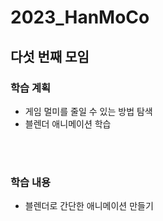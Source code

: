 # 2023_HanMoCo
## 다섯 번째 모임
### 학습 계획
- 게임 멀미를 줄일 수 있는 방법 탐색
- 블렌더 애니메이션 학습

<br><br>
### 학습 내용
- 블렌더로 간단한 애니메이션 만들기
